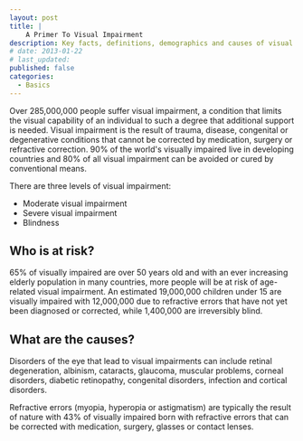 ```yaml
---
layout: post
title: |
    A Primer To Visual Impairment
description: Key facts, definitions, demographics and causes of visual impairment.
# date: 2013-01-22
# last_updated:
published: false
categories:
  - Basics
---
```


Over 285,000,000 people suffer visual impairment, a condition that limits the visual capability of an individual to such a degree that additional support is needed. Visual impairment is the result of trauma, disease, congenital or degenerative conditions that cannot be corrected by medication, surgery or refractive correction. 90% of the world's visually impaired live in developing countries and 80% of all visual impairment can be avoided or cured by conventional means.

There are three levels of visual impairment:

* Moderate visual impairment
* Severe visual impairment
* Blindness

## Who is at risk?

65% of visually impaired are over 50 years old and with an ever increasing elderly population in many countries, more people will be at risk of age-related visual impairment. An estimated 19,000,000 children under 15 are visually impaired with 12,000,000 due to refractive errors that have not yet been diagnosed or corrected, while 1,400,000 are irreversibly blind.

## What are the causes?

Disorders of the eye that lead to visual impairments can include retinal degeneration, albinism, cataracts, glaucoma, muscular problems, corneal disorders, diabetic retinopathy, congenital disorders, infection and cortical disorders.

Refractive errors (myopia, hyperopia or astigmatism) are typically the result of nature with 43% of visually impaired born with refractive errors that can be corrected with medication, surgery, glasses or contact lenses.

